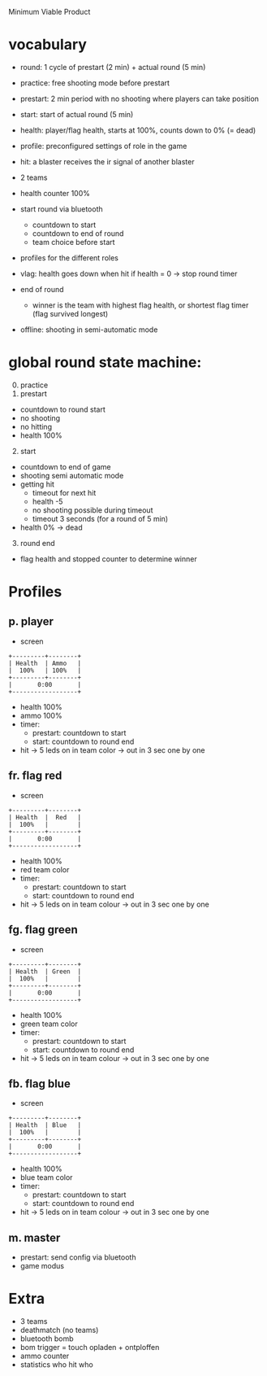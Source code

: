 Minimum Viable Product

# vocabulary
- round: 1 cycle of prestart (2 min) + actual round (5 min)
- practice: free shooting mode before prestart
- prestart: 2 min period with no shooting where players can take position
- start: start of actual round (5 min)
- health: player/flag health, starts at 100%, counts down to 0% (= dead)
- profile: preconfigured settings of role in the game
- hit: a blaster receives the ir signal of another blaster


- 2 teams
- health counter 100%
- start round via bluetooth
  - countdown to start
  - countdown to end of round
  - team choice before start
- profiles for the different roles
- vlag: health goes down when hit
  if health = 0 -> stop round timer
  
- end of round
  - winner is the team with highest flag health, or shortest flag timer (flag survived longest)

- offline: shooting in semi-automatic mode


# global round state machine:
0. practice
1. prestart
  - countdown to round start
  - no shooting
  - no hitting
  - health 100%
2. start
  - countdown to end of game
  - shooting semi automatic mode
  - getting hit
    - timeout for next hit
    - health -5
    - no shooting possible during timeout
    - timeout 3 seconds (for a round of 5 min)
  - health 0% -> dead
3. round end
  - flag health and stopped counter to determine winner
  
Profiles
========
## p. player
  - screen
```
+---------+--------+
| Health  | Ammo   |
|  100%   | 100%   |
+---------+--------+
|       0:00       |
+------------------+
```
  - health 100%
  - ammo 100%
  - timer: 
    - prestart: countdown to start
    - start: countdown to round end
  - hit -> 5 leds on in team color -> out in 3 sec one by one

## fr. flag red
  - screen
```
+---------+--------+
| Health  |  Red   |
|  100%   |        |
+---------+--------+
|       0:00       |
+------------------+
```
  - health 100%
  - red team color
  - timer: 
    - prestart: countdown to start
    - start: countdown to round end
  - hit -> 5 leds on in team colour -> out in 3 sec one by one


## fg. flag green
  - screen
```
+---------+--------+
| Health  | Green  |
|  100%   |        |
+---------+--------+
|       0:00       |
+------------------+
```
  - health 100%
  - green team color
  - timer: 
    - prestart: countdown to start
    - start: countdown to round end
  - hit -> 5 leds on in team colour -> out in 3 sec one by one

## fb. flag blue
  - screen
```
+---------+--------+
| Health  | Blue   |
|  100%   |        |
+---------+--------+
|       0:00       |
+------------------+
```
  - health 100%
  - blue team color
  - timer: 
    - prestart: countdown to start
    - start: countdown to round end
  - hit -> 5 leds on in team colour -> out in 3 sec one by one


## m. master
- prestart: send config via bluetooth
- game modus





# Extra
- 3 teams
- deathmatch (no teams)
- bluetooth bomb
- bom trigger = touch
   opladen + ontploffen
- ammo counter
- statistics who hit who
